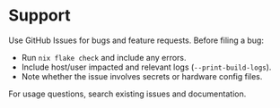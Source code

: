 # Support

Use GitHub Issues for bugs and feature requests. Before filing a bug:

- Run `nix flake check` and include any errors.
- Include host/user impacted and relevant logs (`--print-build-logs`).
- Note whether the issue involves secrets or hardware config files.

For usage questions, search existing issues and documentation.
